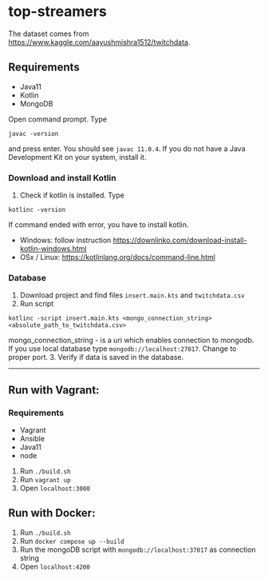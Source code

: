 # top-streamers

The dataset comes from https://www.kaggle.com/aayushmishra1512/twitchdata.

## Requirements
* Java11
* Kotlin
* MongoDB

Open command prompt. Type 
```
javac -version
```
and press enter. You should see `javac 11.0.4`.
If you do not have a Java Development Kit on your system, install it. 

### Download and install Kotlin
1. Check if kotlin is installed. Type
```
kotlinc -version
```
If command ended with error, you have to install kotlin.
* Windows: follow instruction https://downlinko.com/download-install-kotlin-windows.html
* OSx / Linux: https://kotlinlang.org/docs/command-line.html

### Database
1. Download project and find files `insert.main.kts` and `twitchdata.csv`
2. Run script
```
kotlinc -script insert.main.kts <mongo_connection_string> <absolute_path_to_twitchdata.csv>
```
mongo_connection_string - is a uri which enables connection to mongodb. If you use local 
database type `mongodb://localhost:27017`. Change to proper port.
3. Verify if data is saved in the database. 


_______________________

## Run with Vagrant:
### Requirements
* Vagrant
* Ansible
* Java11
* node


1. Run `./build.sh`
2. Run `vagrant up`
3. Open `localhost:3000`


## Run with Docker:
1. Run `./build.sh`
1. Run `docker compose up --build`
2. Run the mongoDB script with `mongodb://localhost:37017` as connection string
3. Open `localhost:4200`